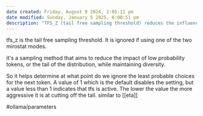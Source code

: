 ```yaml
---
date created: Friday, August 9 2024, 2:05:11 pm
date modified: Sunday, January 5 2025, 6:00:51 pm
description: "TFS_Z (tail free sampling threshold) reduces the influence of low-probability tokens. Values below 1 activate this feature, with lower values being more aggressive at eliminating unlikely choices. Default is 1 (disabled). Not used with Mirostat modes."
---
```

tfs_z is the tail free sampling threshold. It is ignored if using one of the two mirostat modes. 

it's a sampling method that aims to reduce the impact of low probability tokens, or the tail of the distribution, while maintaining diversity. 

So it helps determine at what point do we ignore the least probable choices for the next token. A value of 1 which is the default disables the setting, but a value less than 1 indicates that tfs is active. The lower the value the more aggressive it is at cutting off the tail.  similar to [[eta]]

#ollama/parameters 
